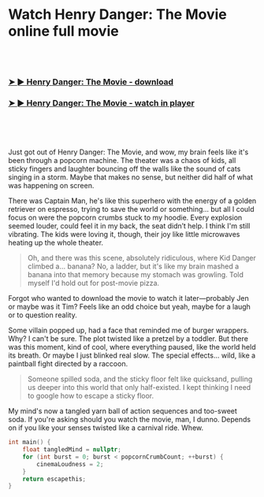 <h1>Watch Henry Danger: The Movie online full movie</h1>


<br><br>

<h3><a href="https://Pauls-flatwonhandlu1988.github.io/gzjdbfbwle/">➤ ► Henry Danger: The Movie - download</a></h3> 
<h3><a href="https://Pauls-flatwonhandlu1988.github.io/gzjdbfbwle/">➤ ► Henry Danger: The Movie - watch in player</a></h3>


<br><br><br>


Just got out of Henry Danger: The Movie, and wow, my brain feels like it's been through a popcorn machine. The theater was a chaos of kids, all sticky fingers and laughter bouncing off the walls like the sound of cats singing in a storm. Maybe that makes no sense, but neither did half of what was happening on screen.

There was Captain Man, he's like this superhero with the energy of a golden retriever on espresso, trying to save the world or something... but all I could focus on were the popcorn crumbs stuck to my hoodie. Every explosion seemed louder, could feel it in my back, the seat didn’t help. I think I'm still vibrating. The kids were loving it, though, their joy like little microwaves heating up the whole theater. 

> Oh, and there was this scene, absolutely ridiculous, where Kid Danger climbed a... banana? No, a ladder, but it's like my brain mashed a banana into that memory because my stomach was growling. Told myself I'd hold out for post-movie pizza. 

Forgot who wanted to download the movie to watch it later—probably Jen or maybe was it Tim? Feels like an odd choice but yeah, maybe for a laugh or to question reality.

Some villain popped up, had a face that reminded me of burger wrappers. Why? I can't be sure. The plot twisted like a pretzel by a toddler. But there was this moment, kind of cool, where everything paused, like the world held its breath. Or maybe I just blinked real slow. The special effects... wild, like a paintball fight directed by a raccoon.

> Someone spilled soda, and the sticky floor felt like quicksand, pulling us deeper into this world that only half-existed. I kept thinking I need to google how to escape a sticky floor. 

My mind's now a tangled yarn ball of action sequences and too-sweet soda. If you're asking should you watch the movie, man, I dunno. Depends on if you like your senses twisted like a carnival ride. Whew. 

```cpp
int main() {
    float tangledMind = nullptr;
    for (int burst = 0; burst < popcornCrumbCount; ++burst) {
        cinemaLoudness = 2;
    }
    return escapethis;
}
```
